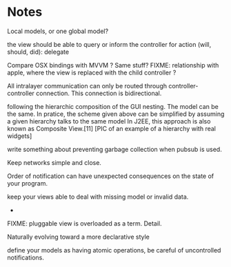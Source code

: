 Notes
=====
Local models, or one global model?

the view should be able to query or inform the controller for action (will, should, did): delegate


Compare OSX bindings with MVVM ? Same stuff?
FIXME: relationship with apple, where the view is replaced with the child controller ?


All intralayer communication can only be routed through controller-controller connection. This connection is bidirectional.



following the hierarchic composition of the GUI nesting. The model can be the
same. In pratice, the scheme given above can be simplified by assuming a given
hierarchy talks to the same model In J2EE, this approach is also known as
Composite View.[11] [PIC of an example of a hierarchy with real widgets]



write something about preventing garbage collection when pubsub is used.


Keep networks simple and close.

Order of notification can have unexpected consequences on the state of your program.


keep your views able to deal with missing model or invalid data.

-

FIXME: pluggable view is overloaded as a term. Detail.

Naturally evolving toward a more declarative style

define your models as having atomic operations, be careful of uncontrolled notifications.



